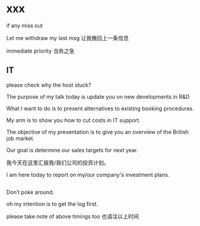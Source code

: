 # xxx

if any miss out

Let me withdraw my last msg
让我撤回上一条信息

immediate priority 
当务之急


## IT

please check why the host stuck?


The purpose of my talk today is update you on new developments in R&D


What I want to do is to present alternatives to existing booking procedures.


My arm is to show you how to cut costs in IT support.

The objective of my presentation is to give you an overview of the British job market.

Our goal is determine our sales targets for next year.

我今天在这里汇报我/我们公司的投资计划。

I am here today to report on my/our company's investment plans.


##
Don’t poke around.

oh my intention is to get the log first. 


please take note of above timings too 
也请注以上时间
